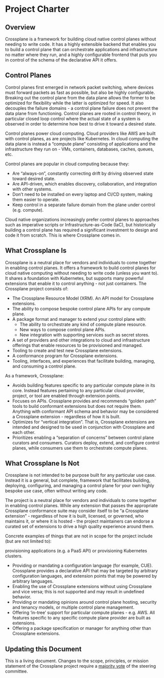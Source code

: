 # Project Charter

## Overview

Crossplane is a framework for building cloud native control planes without
needing to write code. It has a highly extensible backend that enables you to
build a control plane that can orchestrate applications and infrastructure no
matter where they run, and a highly configurable frontend that puts you in
control of the schema of the declarative API it offers.

## Control Planes

Control planes first emerged in network packet switching, where devices must
forward packets as fast as possible, but also be highly configurable. Breaking
out the control plane from the data plane allows the former to be optimized for
flexibility while the latter is optimized for speed. It also decouples the
failure domains - a control plane failure does not prevent the data plane from
functioning. Control planes are rooted in control theory, in particular closed
loop control where the actual state of a system is observed in order to
determine how best to drive it toward a desired state.

Control planes power cloud computing. Cloud providers like AWS are built with
control planes, as are projects like Kubernetes. In cloud computing the data
plane is instead a “compute plane” consisting of applications and the
infrastructure they run on - VMs, containers, databases, caches, queues, etc.

Control planes are popular in cloud computing because they:

* Are “always-on”, constantly correcting drift by driving observed state toward
  desired state.
* Are API-driven, which enables discovery, collaboration, and integration with
  other systems.
* Don’t need to be installed on every laptop and CI/CD system, making them
  easier to operate.
* Keep control in a separate failure domain from the plane under control (e.g.
  compute).

Cloud native organizations increasingly prefer control planes to approaches such
as imperative scripts or Infrastructure-as-Code (IaC), but historically building
a control plane has required a significant investment to design and code it from
scratch. This is where Crossplane comes in.

## What Crossplane Is

Crossplane is a neutral place for vendors and individuals to come together in
enabling control planes. It offers a framework to build control planes for cloud
native computing without needing to write code (unless you want to). It shares a
foundation with Kubernetes, but supports many powerful extensions that enable it
to control anything - not just containers. The Crossplane project consists of:

* The Crossplane Resource Model (XRM). An API model for Crossplane extensions.
* The ability to compose bespoke control plane APIs for any compute plane.
* A package format and manager to extend your control plane with:
  * The ability to orchestrate any kind of compute plane resource.
  * New ways to compose control plane APIs.
  * New integration with supporting services such as secret stores.
* A set of providers and other integrations to cloud and infrastructure
  offerings that enable resources to be provisioned and managed.
* Tooling to create and test new Crossplane extensions.
* A conformance program for Crossplane extensions.
* Tooling, interfaces, and experiences that facilitate building, managing, and
  consuming a control plane.

As a framework, Crossplane:

* Avoids building features specific to any particular compute plane in its core.
  Instead features pertaining to any particular cloud provider, project, or tool
  are enabled through extension points.
* Focuses on APIs. Crossplane provides and recommends “golden path” tools to
  build conformant extensions but does not require them. Anything with
  conformant API schema and behavior may be considered a Crossplane extension -
  regardless of how it is built. 
* Optimizes for “vertical integration”. That is, Crossplane extensions are
  intended and designed to be used in conjunction with Crossplane and each
  other.
* Prioritizes enabling a “separation of concerns” between control plane curators
  and consumers. Curators deploy, extend, and configure control planes, while
  consumers use them to orchestrate compute planes.

## What Crossplane Is Not

Crossplane is not intended to be purpose built for any particular use case.
Instead it is a general, but complete, framework that facilitates building,
deploying, configuring, and managing a control plane for your own highly bespoke
use case, often without writing any code.

The project is a neutral place for vendors and individuals to come together in
enabling control planes. While any extension that passes the appropriate
Crossplane conformance suite may consider itself to be
“a Crossplane extension” - regardless of how it is built, licensed, or governed,
who maintains it, or where it is hosted - the project maintainers can endorse
a curated set of extensions to drive a high quality experience around them.

Concrete examples of things that are not in scope for the project include (but
are not limited to):

  provisioning applications (e.g. a PaaS API) or provisioning Kubernetes
  clusters. 
* Providing or mandating a configuration language (for example, CUE). Crossplane
  provides a declarative API that may be targeted by arbitrary configuration
  languages, and extension points that may be powered by arbitrary languages.
* Enabling the use of Crossplane extensions without using Crossplane and vice
  versa; this is not supported and may result in undefined behavior.
* Providing or mandating opinions around control plane hosting, security and
  tenancy models, or multiple control plane management.
* Offering ‘in-tree’ support for particular compute planes - e.g. AWS. All
  features specific to any specific compute plane provider are built as
  extensions.
* Offering a package specification or manager for anything other than Crossplane
  extensions.

## Updating this Document

This is a living document. Changes to the scope, principles, or mission
statement of the Crossplane project require a [majority vote][sc-voting] of the
steering committee.

[sc-voting]: https://github.com/crossplane/crossplane/blob/main/GOVERNANCE.md#updating-the-governance
